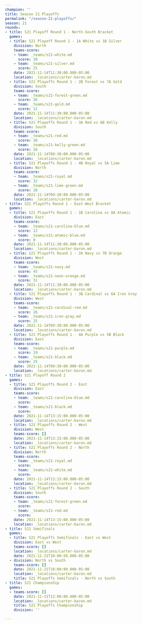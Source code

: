 ```yaml
---
champion: ''
title: Season 21 Playoffs
permalink: "/season-21-playoffs/"
season: 21
rounds:
- title: S21 Playoff Round 1 - North-South Bracket
  games:
  - title: S21 Playoff Round 1 - 1A White vs 1B Silver
    division: North
    teams-score:
    - team: _teams/s21-white.md
      score: 39
    - team: _teams/s21-silver.md
      score: 25
    date: 2021-11-14T11:30:00.000-05:00
    location: _locations/carter-baron.md
  - title: S21 Playoffs Round 1 - 2B Forest vs 7A Gold
    division: South
    teams-score:
    - team: _teams/s21-forest-green.md
      score: 26
    - team: _teams/s21-gold.md
      score: 12
    date: 2021-11-14T11:30:00.000-05:00
    location: _locations/carter-baron.md
  - title: S21 Playoffs Round 1 - 3A Red vs 6B Kelly
    division: South
    teams-score:
    - team: _teams/s21-red.md
      score: 30
    - team: _teams/s21-kelly-green.md
      score: 26
    date: 2021-11-14T09:30:00.000-05:00
    location: _locations/carter-baron.md
  - title: S21 Playoffs Round 1 - 4B Royal vs 5A Lime
    division: North
    teams-score:
    - team: _teams/s21-royal.md
      score: 32
    - team: _teams/s21-lime-green.md
      score: 28
    date: 2021-11-14T09:30:00.000-05:00
    location: _locations/carter-baron.md
- title: S21 Playoffs Round 1 - East-West Bracket
  games:
  - title: S21 Playoffs Round 1 - 1B Carolina vs 8A Atomic
    division: East
    teams-score:
    - team: _teams/s21-carolina-blue.md
      score: 12
    - team: _teams/s21-atomic-blue.md
      score: 0
    date: 2021-11-14T11:30:00.000-05:00
    location: _locations/carter-baron.md
  - title: S21 Playoffs Round 1 - 2A Navy vs 7B Orange
    division: West
    teams-score:
    - team: _teams/s21-navy.md
      score: 45
    - team: _teams/s21-neon-orange.md
      score: 31
    date: 2021-11-14T11:30:00.000-05:00
    location: _locations/carter-baron.md
  - title: S21 Playoffs Round 1 - 3B Cardinal vs 6A Iron Grey
    division: West
    teams-score:
    - team: _teams/s21-cardinal-red.md
      score: 26
    - team: _teams/s21-iron-gray.md
      score: 25
    date: 2021-11-14T09:30:00.000-05:00
    location: _locations/carter-baron.md
  - title: S21 Playoffs Round 1 - 4A Purple vs 5B Black
    division: East
    teams-score:
    - team: _teams/s21-purple.md
      score: 19
    - team: _teams/s21-black.md
      score: 25
    date: 2021-11-14T09:30:00.000-05:00
    location: _locations/carter-baron.md
- title: S21 Playoff Round 2
  games:
  - title: S21 Playoffs Round 2 - East
    division: East
    teams-score:
    - team: _teams/s21-carolina-blue.md
      score: 
    - team: _teams/s21-black.md
      score: 
    date: 2021-11-14T13:15:00.000-05:00
    location: _locations/carter-baron.md
  - title: S21 Playoffs Round 2 - West
    division: West
    teams-score: []
    date: 2021-11-14T13:15:00.000-05:00
    location: _locations/carter-baron.md
  - title: S21 Playoffs Round 2 - North
    division: North
    teams-score:
    - team: _teams/s21-royal.md
      score: 
    - team: _teams/s21-white.md
      score: 
    date: 2021-11-14T13:15:00.000-05:00
    location: _locations/carter-baron.md
  - title: S21 Playoffs Round 2 - South
    division: South
    teams-score:
    - team: _teams/s21-forest-green.md
      score: 
    - team: _teams/s21-red.md
      score: 
    date: 2021-11-14T13:15:00.000-05:00
    location: _locations/carter-baron.md
- title: S21 Semifinals
  games:
  - title: S21 Playoffs Semifinals - East vs West
    division: East vs West
    teams-score: []
    location: _locations/carter-baron.md
    date: 2021-11-21T10:00:50.000-05:00
  - division: North vs South
    teams-score: []
    date: 2021-11-21T10:00:00.000-05:00
    location: _locations/carter-baron.md
    title: S21 Playoffs Semifinals - North vs South
- title: S21 Championship
  games:
  - teams-score: []
    date: 2021-11-21T12:00:00.000-05:00
    location: _locations/carter-baron.md
    title: S21 Playoffs Championship
    division: ''

---
```

